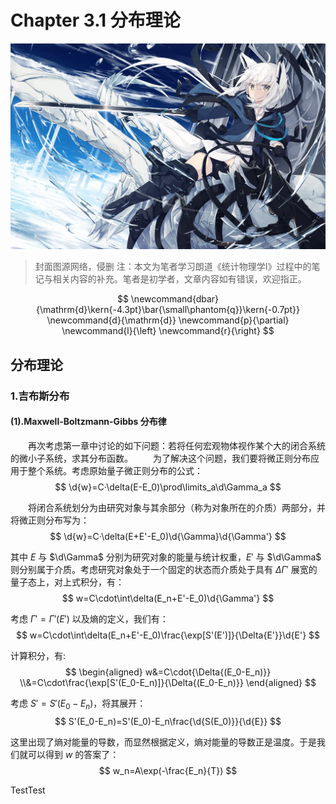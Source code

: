 # Chapter 3.1 分布理论

![节点](./Images/4.png)
>封面图源网络，侵删
>注：本文为笔者学习朗道《统计物理学I》过程中的笔记与相关内容的补充。笔者是初学者，文章内容如有错误，欢迎指正。

$$
    \newcommand{dbar}{\mathrm{d}\kern{-4.3pt}\bar{\small\phantom{q}}\kern{-0.7pt}}
    \newcommand{d}{\mathrm{d}}
    \newcommand{p}{\partial}
    \newcommand{l}{\left}
    \newcommand{r}{\right}
$$

## 分布理论

### 1.吉布斯分布

#### (1).Maxwell-Boltzmann-Gibbs 分布律

&emsp;&emsp;再次考虑第一章中讨论的如下问题：若将任何宏观物体视作某个大的闭合系统的微小子系统，求其分布函数。
&emsp;&emsp;为了解决这个问题，我们要将微正则分布应用于整个系统。考虑原始量子微正则分布的公式：
    $$
        \d{w}=C·\delta(E-E_0)\prod\limits_a\d\Gamma_a
    $$

&emsp;&emsp;将闭合系统划分为由研究对象与其余部分（称为对象所在的介质）两部分，并将微正则分布写为：
    $$
        \d{w}=C·\delta(E+E'-E_0)\d{\Gamma}\d{\Gamma'}
    $$

其中 $E$ 与 $\d\Gamma$ 分别为研究对象的能量与统计权重，$E'$ 与 $\d\Gamma$ 则分别属于介质。考虑研究对象处于一个固定的状态而介质处于具有 $\Delta\Gamma'$ 展宽的量子态上，对上式积分，有：
    $$
        w=C\cdot\int\delta(E_n+E'-E_0)\d{\Gamma'}
    $$

考虑 $\Gamma'=\Gamma'(E')$ 以及熵的定义，我们有：
    $$
        w=C\cdot\int\delta(E_n+E'-E_0)\frac{\exp[S'(E')]}{\Delta{E'}}\d{E'}
    $$

计算积分，有:
    $$
    \begin{aligned}
        w&=C\cdot{\Delta{(E_0-E_n)}}
        \\&=C\cdot\frac{\exp[S'(E_0-E_n)]}{\Delta{(E_0-E_n)}}
    \end{aligned}
    $$

考虑 $S'=S'(E_0-E_n)$，将其展开：
    $$
        S'(E_0-E_n)=S'(E_0)-E_n\frac{\d{S(E_0)}}{\d{E}}
    $$

这里出现了熵对能量的导数，而显然根据定义，熵对能量的导数正是温度。于是我们就可以得到 $w$ 的答案了：
    $$
        w_n=A\exp(-\frac{E_n}{T})
    $$

TestTest
